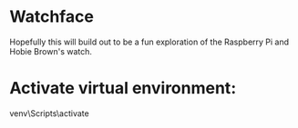 # Watchface
Hopefully this will build out to be a fun exploration of the Raspberry Pi and Hobie Brown's watch.

# Activate virtual environment:
venv\Scripts\activate
